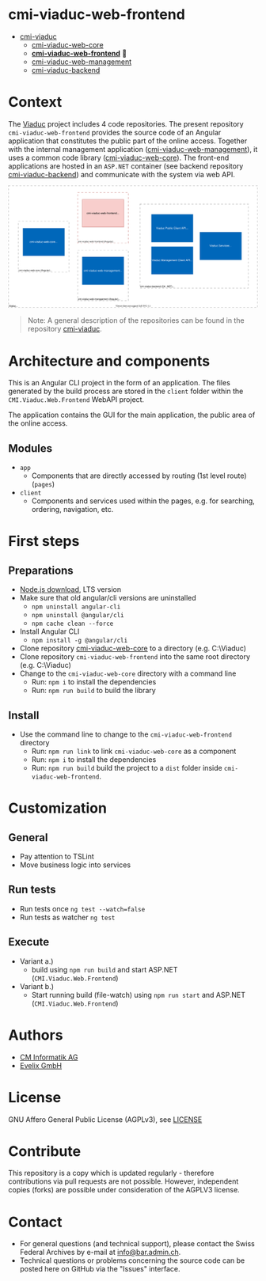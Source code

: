 # cmi-viaduc-web-frontend

- [cmi-viaduc](https://github.com/SwissFederalArchives/cmi-viaduc)
  - [cmi-viaduc-web-core](https://github.com/SwissFederalArchives/cmi-viaduc-web-core)
  - **[cmi-viaduc-web-frontend](https://github.com/SwissFederalArchives/cmi-viaduc-web-frontend)** :triangular_flag_on_post:
  - [cmi-viaduc-web-management](https://github.com/SwissFederalArchives/cmi-viaduc-web-management)
  - [cmi-viaduc-backend](https://github.com/SwissFederalArchives/cmi-viaduc-backend)

# Context

The [Viaduc](https://github.com/SwissFederalArchives/cmi-viaduc) project includes 4 code repositories. The present repository `cmi-viaduc-web-frontend` provides the source code of an Angular application that constitutes the public part of the online access.
Together with the internal management application ([cmi-viaduc-web-management](https://github.com/SwissFederalArchives/cmi-viaduc-web-management)), it uses a common code library ([cmi-viaduc-web-core](https://github.com/SwissFederalArchives/cmi-viaduc-web-core)). The front-end applications are hosted in an `ASP.NET` container (see backend repository [cmi-viaduc-backend](https://github.com/SwissFederalArchives/cmi-viaduc-backend)) and communicate with the system via web API.

![The Big-Picture](docs/imgs/context.svg)

> Note: A general description of the repositories can be found in the repository [cmi-viaduc](https://github.com/SwissFederalArchives/cmi-viaduc).

# Architecture and components

This is an Angular CLI project in the form of an application.
The files generated by the build process are stored in the `client` folder within the `CMI.Viaduc.Web.Frontend` WebAPI project.

The application contains the GUI for the main application, the public area of the online access.

## Modules

- `app`
  - Components that are directly accessed by routing (1st level route) (`pages`)
- `client`
  - Components and services used within the pages, e.g. for searching, ordering, navigation, etc.

# First steps

## Preparations

- [Node.js download](https://nodejs.org/en/), LTS version
- Make sure that old angular/cli versions are uninstalled
  - `npm uninstall angular-cli`
  - `npm uninstall @angular/cli`
  - `npm cache clean --force`
- Install Angular CLI
  - `npm install -g @angular/cli`
- Clone repository [cmi-viaduc-web-core](https://github.com/SwissFederalArchives/cmi-viaduc-web-core) to a directory (e.g. C:\Viaduc)
- Clone repository `cmi-viaduc-web-frontend` into the same root directory (e.g. C:\Viaduc)
- Change to the `cmi-viaduc-web-core` directory with a command line
  - Run: `npm i` to install the dependencies
  - Run: `npm run build` to build the library

## Install

- Use the command line to change to the `cmi-viaduc-web-frontend` directory
  - Run: `npm run link` to link `cmi-viaduc-web-core` as a component
  - Run: `npm i` to install the dependencies
  - Run: `npm run build` build the project to a `dist` folder inside `cmi-viaduc-web-frontend`.

# Customization

## General

- Pay attention to TSLint
- Move business logic into services

## Run tests

- Run tests once `ng test --watch=false`
- Run tests as watcher `ng test`

## Execute

- Variant a.)
  - build using `npm run build` and start ASP.NET (`CMI.Viaduc.Web.Frontend`)
- Variant b.)
  - Start running build (file-watch) using `npm run start` and ASP.NET (`CMI.Viaduc.Web.Frontend`)

# Authors

- [CM Informatik AG](https://cmiag.ch)
- [Evelix GmbH](https://evelix.ch)

# License

GNU Affero General Public License (AGPLv3), see [LICENSE](LICENSE.TXT)

# Contribute

This repository is a copy which is updated regularly - therefore contributions via pull requests are not possible. However, independent copies (forks) are possible under consideration of the AGPLV3 license.

# Contact

- For general questions (and technical support), please contact the Swiss Federal Archives by e-mail at info@bar.admin.ch.
- Technical questions or problems concerning the source code can be posted here on GitHub via the "Issues" interface.
